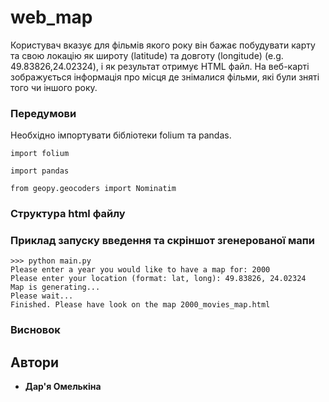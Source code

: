 # web_map

Користувач вказує для фільмів якого року він бажає побудувати карту та свою локацію як широту (latitude) та довготу (longitude) (e.g. 49.83826,24.02324), і як результат отримує HTML файл. На веб-карті зображується інформація про місця де знімалися фільми, які були зняті того чи іншого року.


### Передумови

Необхідно імпортувати бібліотеки folium та pandas. 
```
import folium
```
```
import pandas
```
```
from geopy.geocoders import Nominatim
```
### Структура html файлу



### Приклад запуску введення та скріншот згенерованої мапи
```
>>> python main.py
Please enter a year you would like to have a map for: 2000
Please enter your location (format: lat, long): 49.83826, 24.02324
Map is generating...
Please wait...
Finished. Please have look on the map 2000_movies_map.html
```

### Висновок

## Автори

* **Дар'я Омелькіна**
